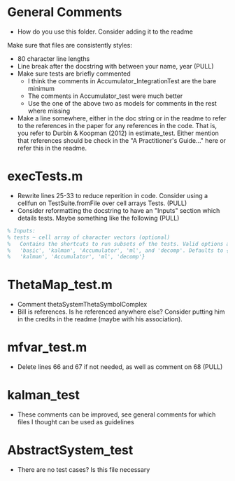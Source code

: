 # General Comments

* How do you use this folder. Consider adding it to the readme

Make sure that files are consistently styles:
* 80 character line lengths
* Line break after the docstring with between your name, year (PULL)
* Make sure tests are briefly commented
	* I think the comments in Accumulator_IntegrationTest are the bare minimum
	* The comments in Accumulator_test were much better
	* Use the one of the above two as models for comments in the rest where
	  missing
* Make a line somewhere, either in the doc string or in the readme to refer to
  the references in the paper for any references in the code. That is, you
  refer to Durbin & Koopman (2012) in estimate_test. Either mention that
  references should be check in the "A Practitioner's Guide..." here or refer
  this in the readme.

# execTests.m

* Rewrite lines 25-33 to reduce reperition in code. Consider using a cellfun on
  TestSuite.fromFile over cell arrays <blank>Tests. (PULL)
* Consider reformatting the docstring to have an "Inputs" section which details
  tests. Maybe something like the following (PULL)

```matlab
% Inputs:
% tests ~ cell array of character vectors (optional)
% 	Contains the shortcuts to run subsets of the tests. Valid options are
%   'basic', 'kalman', 'Accumulator', 'ml', and 'decomp'. Defaults to {'basic',
%	'kalman', 'Accumulator', 'ml', 'decomp'}
```

# ThetaMap_test.m

* Comment thetaSystemThetaSymbolComplex
* Bill is references. Is he referenced anywhere else? Consider putting him in
  the credits in the readme (maybe with his association).

# mfvar_test.m

* Delete lines 66 and 67 if not needed, as well as comment on 68 (PULL)

# kalman_test

* These comments can be improved, see general comments for which files I
  thought can be used as guidelines

# AbstractSystem_test

* There are no test cases? Is this file necessary
